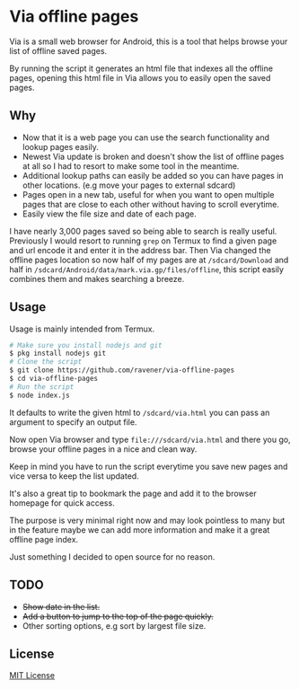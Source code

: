 # Via offline pages
Via is a small web browser for Android, this is a tool that helps browse your list of offline saved pages.

By running the script it generates an html file that indexes all the offline pages, opening this html file in Via allows you to easily open the saved pages.

## Why
- Now that it is a web page you can use the search functionality and lookup pages easily.
- Newest Via update is broken and doesn't show the list of offline pages at all so I had to resort to make some tool in the meantime.
- Additional lookup paths can easily be added so you can have pages in other locations. (e.g move your pages to external sdcard)
- Pages open in a new tab, useful for when you want to open multiple pages that are close to each other without having to scroll everytime.
- Easily view the file size and date of each page.

I have nearly 3,000 pages saved so being able to search is really useful. Previously I would resort to running `grep` on Termux to find a given page and url encode it and enter it in the address bar. Then Via changed the offline pages location so now half of my pages are at `/sdcard/Download` and half in `/sdcard/Android/data/mark.via.gp/files/offline`, this script easily combines them and makes searching a breeze.

## Usage
Usage is mainly intended from Termux.

```sh
# Make sure you install nodejs and git
$ pkg install nodejs git
# Clone the script
$ git clone https://github.com/ravener/via-offline-pages
$ cd via-offline-pages
# Run the script
$ node index.js
```
It defaults to write the given html to `/sdcard/via.html` you can pass an argument to specify an output file.

Now open Via browser and type `file:///sdcard/via.html` and there you go, browse your offline pages in a nice and clean way.

Keep in mind you have to run the script everytime you save new pages and vice versa to keep the list updated.

It's also a great tip to bookmark the page and add it to the browser homepage for quick access.

The purpose is very minimal right now and may look pointless to many but in the feature maybe we can add more information and make it a great offline page index.

Just something I decided to open source for no reason.

## TODO
- ~~Show date in the list.~~
- ~~Add a button to jump to the top of the page quickly.~~
- Other sorting options, e.g sort by largest file size.

## License
[MIT License](LICENSE)
